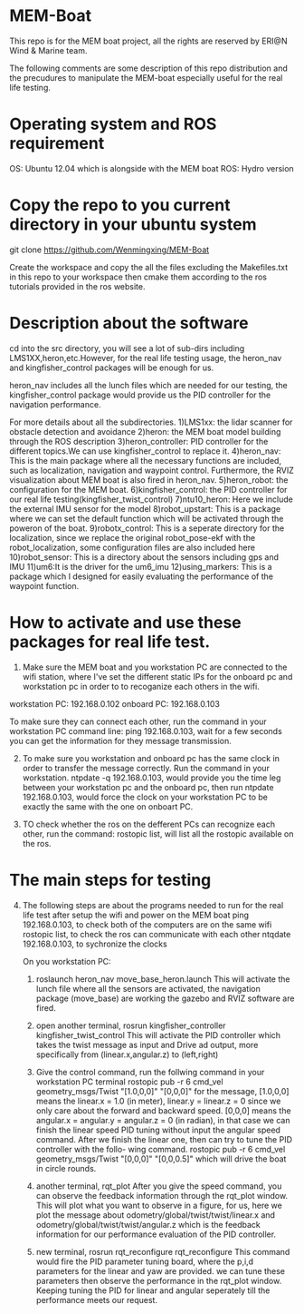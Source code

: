 # MEM-Boat
This repo is for the MEM boat project, all the rights are reserved by ERI@N Wind & Marine team.

The following comments are some description of this repo distribution and the precudures to manipulate
the MEM-boat especially useful for the real life testing.

# Operating system and ROS requirement
OS: Ubuntu 12.04 which is alongside with the MEM boat
ROS: Hydro version

# Copy the repo to you current directory in your ubuntu system
git clone https://github.com/Wenmingxing/MEM-Boat

Create the workspace and copy the all the files excluding the Makefiles.txt in this repo to your workspace 
then cmake them according to the ros tutorials provided in the ros website.

# Description about the software
cd into the src directory, you will see a lot of sub-dirs including LMS1XX,heron,etc.However, for the real life
testing usage, the heron_nav and kingfisher_control packages will be enough for us.

heron_nav includes all the lunch files which are needed for our testing, the kingfisher_control package would provide 
us the PID controller for the navigation performance.

For more details about all the subdirectories.
1)LMS1xx: the lidar scanner for obstacle detection and avoidance
2)heron: the MEM boat model building through the ROS description
3)heron_controller: PID controller for the different topics.We can use kingfisher_control to replace it.
4)heron_nav: This is the main package where all the necessary functions are included, such as localization, navigation and 
waypoint control. Furthermore, the RVIZ visualization about MEM boat is also fired in heron_nav.
5)heron_robot: the configuration for the MEM boat.
6)kingfisher_control: the PID controller for our real life testing(kingfisher_twist_control)
7)ntu10_heron: Here we include the external IMU sensor for the model
8)robot_upstart: This is a package where we can set the default function which will be activated through the poweron of the boat.
9)robotx_control: This is a seperate directory for the localization, since we replace the original robot_pose-ekf with the robot_localization, some configuration files are also included here
10)robot_sensor: This is a directory about the sensors including gps and IMU
11)um6:It is the driver for the um6_imu 
12)using_markers: This is a package which I designed for easily evaluating the performance of the waypoint function.

# How to activate and use these packages for real life test.
1. Make sure the MEM boat and you workstation PC are connected to the wifi station, where I've set the different static IPs
for the onboard pc and workstation pc in order to to recoganize each others in the wifi.

workstation PC: 192.168.0.102
onboard PC: 192.168.0.103

To make sure they can connect each other, run the command in your workstation PC command line:
ping 192.168.0.103, wait for a few seconds you can get the information for they message transmission.

2. To make sure you workstation and onboard pc has the same clock in order to transfer the message correctly. Run the command 
in your workstation.
ntpdate -q 192.168.0.103, would provide you the time leg between your workstation pc and the onboard pc, then run 
ntpdate 192.168.0.103, would force the clock on your workstation PC to be exactly the same with the one on onboart PC.

3. TO check whether the ros on the defferent PCs can recognize each other, run the command:
rostopic list, will list all the rostopic available on the ros.

# The main steps for testing
4. The following steps are about the programs needed to run for the real life test after setup the wifi and power on the MEM boat
  ping 192.168.0.103, to check both of the computers are on the same wifi
  rostopic list, to check the ros can communicate with each other
  ntqdate 192.168.0.103, to sychronize the clocks
  
   
    On you workstation PC:
    1) roslaunch heron_nav move_base_heron.launch
    This will activate the lunch file where all the sensors are activated, the navigation package (move_base) are working
    the gazebo and RVIZ software are fired.
    
    2) open another terminal, rosrun kingfisher_controller kingfisher_twist_control
    This will activate the PID controller which takes the twist message as input and Drive ad output, more specifically
    from (linear.x,angular.z) to (left,right)
    
    3) Give the control command, run the follwing command in your workstation PC terminal
    rostopic pub -r 6 cmd_vel geometry_msgs/Twist "[1.0,0,0]" "[0,0,0]"
    for the message, [1.0,0,0] means the linear.x = 1.0 (in meter), linear.y = linear.z = 0 since we only care about the forward and
    backward speed.
    [0,0,0] means the angular.x = angular.y = angular.z = 0 (in radian), in that case we can finish the linear speed PID tuning without 
    input the angular speed command. After we finish the linear one, then can try to tune the PID controller with the follo-
    wing command.
    rostopic pub -r 6 cmd_vel geometry_msgs/Twist "[0,0,0]" "[0,0,0.5]" which will drive the boat in circle rounds.
    
    4) another terminal, rqt_plot
    After you give the speed command, you can observe the feedback information through the rqt_plot window.
    This will plot what you want to observe in a figure, for us, here we plot the message about 
    odometry/global/twist/twist/linear.x and odometry/global/twist/twist/angular.z which is the feedback information
    for our performance evaluation of the PID controller.
    
    5) new terminal, rosrun rqt_reconfigure rqt_reconfigure
    This command would fire the PID parameter tuning board, where the p,i,d parameters for the linear and yaw are provided.
    we can tune these parameters then observe the performance in the rqt_plot window.
    Keeping tuning the PID for linear and angular seperately till the performance meets our request.



